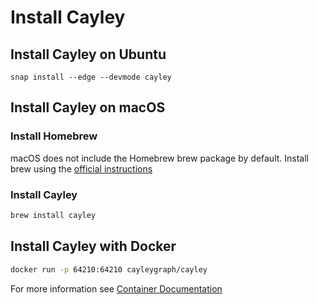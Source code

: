 # Install Cayley

## Install Cayley on Ubuntu

```
snap install --edge --devmode cayley
```

## Install Cayley on macOS

### Install Homebrew

macOS does not include the Homebrew brew package by default. Install brew using the [official instructions](https://brew.sh/#install)

### Install Cayley

```bash
brew install cayley
```

## Install Cayley with Docker

```bash
docker run -p 64210:64210 cayleygraph/cayley
```

For more information see [Container Documentation](Container.md)

